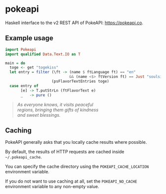 # pokeapi

Haskell interface to the v2 REST API of PokeAPI: https://pokeapi.co.

## Example usage

```haskell
import Pokeapi
import qualified Data.Text.IO as T

main = do
  toge <- get "togekiss"
  let entry = filter (\ft -> (name $ ftLanguage ft) == "en"
                             && (name <$> ftVersion ft) == Just "soulsilver")
                     (psFlavorTextEntries toge)
  case entry of
       [e] -> T.putStrLn (ftFlavorText e)
       _   -> pure ()
```

> *As everyone knows, it visits peaceful*  
> *regions, bringing them gifts of kindness*  
> *and sweet blessings.*

## Caching

PokeAPI generally asks that you locally cache results where possible.

By default, the results of HTTP requests are cached inside `~/.pokeapi_cache`.

You can specify the cache directory using the `POKEAPI_CACHE_LOCATION` environment variable.

If you do not want to use caching at all, set the `POKEAPI_NO_CACHE` environment variable to any non-empty value.
